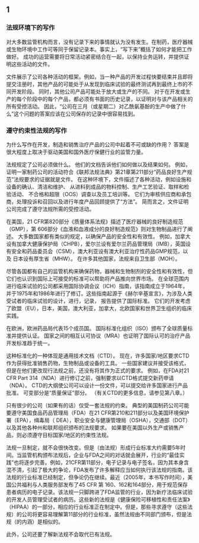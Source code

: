 ## 1 

### 法规环境下的写作

对大多数监管机构而言，没有记录下来的事情就认为没有发生。在制药，医疗器械或生物环境中工作可等同于保留记录本。事实上，“写下来”概括了如何才能把工作做好。 成功的运营需要将日常活动紧密结合在一起，以保持业务运转，并提供证明这些活动的文件。

文件展示了公司各种活动的框架。例如，当一种产品的开发过程快要结束并且即将提交注册时，其他产品的可能处于从发现到临床试验的最终测试再到最终上市的不同开发阶段。 同时，其他公司产品可能处于放大或生产的不同。 对于在开发或生产的每个阶段中的每个产品，都必须有书面的历史记录，以证明对与该产品相关的所有受控活动。 因此，“公司在三月（或星期二）对乙酰氨基酚的生产中做了什么”这个问题的答案应该在公司保存的记录中很容易找到。

### 遵守约束性法规的写作

为什么写作在开发，制造和销售治疗产品的公司中起着不可或缺的作用？ 答案是很大程度上取决于驱动美国和国外医疗保健行业的监管力量。

法规规定了公司必须做什么。 他们的文档告诉他们如何做以及结果如何。 例如，证明一家制药公司的活动符合《联邦法规法典》第21章第211部分“药品良好生产规范”法规要求的证据就是文件。 在这种环境下，文件描述了各种活动，例如设施和设备的确认、清洁和维护、 从进料到成品的物料控制、生产工艺验证、取样和检验活动、 不合格和超限（OOS）调查以及员工培训等。 它们为审核供应商和承包商，处理投诉和召回以及进行年度产品回顾提供了“方法”。 简而言之，文件证明公司完成了遵守法规所需的受控活动。

在美国，21 CFR第820部分《质量体系法规》描述了医疗器械的良好制造规范（GMP），第 606部分《血液和血液成分的良好制造规范》则对生物制品进行了阐述。 大多数国家都有类似的规定，以确保产品的安全性和有效性。 例如，加拿大设有加拿大健康保护局（CHPB），爱尔兰设有爱尔兰药品管理局（IMB），英国设有安全和药品委员会（CSM），澳大利亚设有澳大利亚治疗性药品GMP规范，以及 日本设有厚生省（MHW）。 在许多其他国家，法规来自卫生部（MOH）。

尽管各国都有自己的监管机构来确保药物，器械和生物制剂的安全性和有效性，但它们也认识到国际上可接受的标准可以帮助将产品推向世界市场。 在全球范围内进行临床试验的公司都采用国际协调会议（ICH）指南，该指南成立于1964年，并于1975年和1986年进行了修订。这些指南起源于《赫尔辛基宣言》，为涉及人类受试者的临床试验的设计，进行，记录， 报告提供了国际标准。 它们的开发考虑了欧盟（EU），日本，美国，澳大利亚，加拿大，北欧国家和世界卫生组织的临床实践。

在欧洲，欧洲药品局代表15个成员国。 国际标准化组织（ISO）颁布了全球质量标准并提供认证。 国家之间的相互认可协议（MRA）也证明了国际认可的治疗产品开发标准趋于统一。

这种标准化的一种体现是通用技术文档（CTD）。 现在，许多国家/地区要求CTD作为获得批准销售药物，生物制品或设备的工具。 一些国家建议并接受该格式，但是在他们更改现行法规之前，还没有将其作为正式的要求。 例如，在FDA对21 CFR Part 314（NDA）进行修订之前，强制要求以CTD格式提交新药申请（NDA）。 CTD的大纲使公司可以设计一份文件，可以提交给许多国家进行产品批准。 可变部分是“质量保证”部分。 （有关CTD的更多信息，请参见第八章。）

只有很少的公司（如果有的话）仅受一套法规的约束。 典型的美国制药公司可能要遵守美国食品药品管理局（FDA）在21 CFR第210和211部分以及美国环境保护署（EPA），缉毒局（ DEA），职业安全与健康管理局（OSHA），交通部（DOT）以及其他各种州和联邦组织颁布的法规要求。 如果要在美国以外生产或销售产品，则必须遵守目标国家/地区的约束性法规。

法规一旦制定，就不会很快改变。但是（由法规）形成行业标准大约需要5年时间。当监管机构颁布法规后，企业与FDA之间的对话就会展开，行业的“最佳实践”也将逐步完善。例如，21CFR第11部分，电子记录与电子签名，因为其本身含混不清，引起了极大的争论，FDA发布了许多解释应当如何执行该法规的指南。该法规的行业标准已经制定，但争论仍在继续。最近（2005年，本书写作时间），美国公共福利与人类服务部发布了45 CFR 第 160、162和164部分，用于规范保存患者病历的电子记录。该法规一只脚跨进了FDA监管的行业，因为新疗法临床试验的开发人员管理受试者的病历。这些新的法规是《健康保险可移植性和责任法案》（HIPAA）的一部分，相应的行业标准正在制定中。但是，那些寻求遵守（这些法规）的公司将更容易理解第11部分的行业标准，虽然法规由不同部门颁布，但是法规（的内涵）是相似的。

此外，公司还要了解新法规不会取代已有法规。

